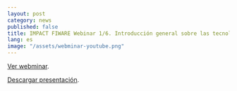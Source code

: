 ```yaml
---
layout: post
category: news
published: false
title: IMPACT FIWARE Webinar 1/6. Introducción general sobre las tecnologías FIWARE.
lang: es
image: "/assets/webminar-youtube.png"
---
```


<a href="https://www.youtube.com/watch?v=FYh9S_wPNHU" target="_blank"><i class="icon-s-youtube"></i> Ver webminar</a>.

<a href="/assets/Impact_Webinar-01_Presentacion_MR_v2.pdf"><i class="icon-download-1"></i> Descargar presentación</a>.
